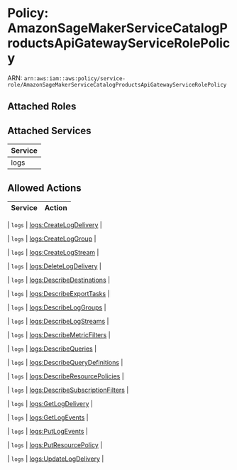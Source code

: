 # Policy: AmazonSageMakerServiceCatalogProductsApiGatewayServiceRolePolicy

ARN: `arn:aws:iam::aws:policy/service-role/AmazonSageMakerServiceCatalogProductsApiGatewayServiceRolePolicy`

## Attached Roles

## Attached Services

| Service |
|---------|
| logs |

## Allowed Actions

| Service | Action |
|:-------:|--------|

| `logs` | [logs:CreateLogDelivery](../actions.md#logs:createlogdelivery) |

| `logs` | [logs:CreateLogGroup](../actions.md#logs:createloggroup) |

| `logs` | [logs:CreateLogStream](../actions.md#logs:createlogstream) |

| `logs` | [logs:DeleteLogDelivery](../actions.md#logs:deletelogdelivery) |

| `logs` | [logs:DescribeDestinations](../actions.md#logs:describedestinations) |

| `logs` | [logs:DescribeExportTasks](../actions.md#logs:describeexporttasks) |

| `logs` | [logs:DescribeLogGroups](../actions.md#logs:describeloggroups) |

| `logs` | [logs:DescribeLogStreams](../actions.md#logs:describelogstreams) |

| `logs` | [logs:DescribeMetricFilters](../actions.md#logs:describemetricfilters) |

| `logs` | [logs:DescribeQueries](../actions.md#logs:describequeries) |

| `logs` | [logs:DescribeQueryDefinitions](../actions.md#logs:describequerydefinitions) |

| `logs` | [logs:DescribeResourcePolicies](../actions.md#logs:describeresourcepolicies) |

| `logs` | [logs:DescribeSubscriptionFilters](../actions.md#logs:describesubscriptionfilters) |

| `logs` | [logs:GetLogDelivery](../actions.md#logs:getlogdelivery) |

| `logs` | [logs:GetLogEvents](../actions.md#logs:getlogevents) |

| `logs` | [logs:PutLogEvents](../actions.md#logs:putlogevents) |

| `logs` | [logs:PutResourcePolicy](../actions.md#logs:putresourcepolicy) |

| `logs` | [logs:UpdateLogDelivery](../actions.md#logs:updatelogdelivery) |
